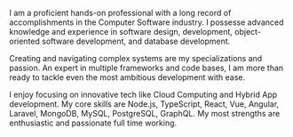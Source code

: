 I am a proficient hands-on professional with a long record of accomplishments in the Computer Software industry. I possesse advanced knowledge and experience in software design, development, object-oriented software development, and database development.

Creating and navigating complex systems are my specializations and passion. An expert in multiple frameworks and code bases, I am more than ready to tackle even the most ambitious development with ease.

I enjoy focusing on innovative tech like Cloud Computing and Hybrid App development. My core skills are  Node.js, TypeScript, React, Vue, Angular, Laravel, MongoDB, MySQL, PostgreSQL, GraphQL. My most strengths are enthusiastic and passionate full time working.
